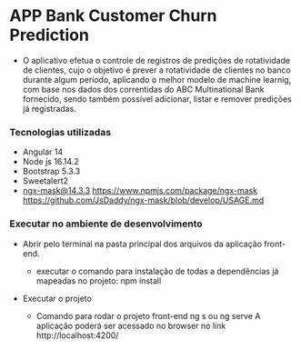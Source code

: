 # APP Bank Customer Churn Prediction

- O aplicativo efetua o controle de registros de predições de rotatividade de clientes, cujo o objetivo é prever a rotatividade de clientes no banco durante algum período, aplicando o melhor modelo de machine learnig, com base nos dados dos correntidas do ABC Multinational Bank fornecido, sendo também possível adicionar, listar e remover predições já registradas.


### Tecnologias utilizadas

- Angular 14
- Node js 16.14.2
- Bootstrap 5.3.3
- Sweetalert2
- ngx-mask@14.3.3
    https://www.npmjs.com/package/ngx-mask
    https://github.com/JsDaddy/ngx-mask/blob/develop/USAGE.md

### Executar no ambiente de desenvolvimento

- Abrir pelo terminal na pasta principal dos arquivos da aplicação front-end.

  - executar o comando para instalação de todas a dependências já mapeadas no projeto:
    npm install

- Executar o projeto 
  
  - Comando para rodar o projeto front-end
    ng s ou ng serve
    A aplicação poderá ser acessado no browser no link http://localhost:4200/
